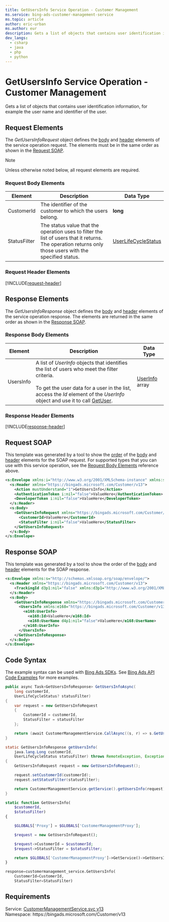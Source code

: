 ```yaml
---
title: GetUsersInfo Service Operation - Customer Management
ms.service: bing-ads-customer-management-service
ms.topic: article
author: eric-urban
ms.author: eur
description: Gets a list of objects that contains user identification information, for example the user name and identifier of the user.
dev_langs: 
  - csharp
  - java
  - php
  - python
---
```

# GetUsersInfo Service Operation - Customer Management
Gets a list of objects that contains user identification information, for example the user name and identifier of the user.

## <a name="request"></a>Request Elements
The *GetUsersInfoRequest* object defines the [body](#request-body) and [header](#request-header) elements of the service operation request. The elements must be in the same order as shown in the [Request SOAP](#request-soap). 

> [!NOTE]
> Unless otherwise noted below, all request elements are required.

### <a name="request-body"></a>Request Body Elements

|Element|Description|Data Type|
|-----------|---------------|-------------|
|<a name="customerid"></a>CustomerId|The identifier of the customer to which the users belong.|**long**|
|<a name="statusfilter"></a>StatusFilter|The status value that the operation uses to filter the list of users that it returns. The operation returns only those users with the specified status.|[UserLifeCycleStatus](userlifecyclestatus.md)|

### <a name="request-header"></a>Request Header Elements
[!INCLUDE[request-header](./includes/request-header.md)]

## <a name="response"></a>Response Elements
The *GetUsersInfoResponse* object defines the [body](#response-body) and [header](#response-header) elements of the service operation response. The elements are returned in the same order as shown in the [Response SOAP](#response-soap).

### <a name="response-body"></a>Response Body Elements

|Element|Description|Data Type|
|-----------|---------------|-------------|
|<a name="usersinfo"></a>UsersInfo|A list of *UserInfo* objects that identifies the list of users who meet the filter criteria.<br/><br/>To get the user data for a user in the list, access the *Id* element of the *UserInfo* object and use it to call [GetUser](getuser.md).|[UserInfo](userinfo.md) array|

### <a name="response-header"></a>Response Header Elements
[!INCLUDE[response-header](./includes/response-header.md)]

## <a name="request-soap"></a>Request SOAP
This template was generated by a tool to show the [order](../guides/services-protocol.md#element-order) of the [body](#request-body) and [header](#request-header) elements for the SOAP request. For supported types that you can use with this service operation, see the [Request Body Elements](#request-body) reference above.

```xml
<s:Envelope xmlns:i="http://www.w3.org/2001/XMLSchema-instance" xmlns:s="http://schemas.xmlsoap.org/soap/envelope/">
  <s:Header xmlns="https://bingads.microsoft.com/Customer/v13">
    <Action mustUnderstand="1">GetUsersInfo</Action>
    <AuthenticationToken i:nil="false">ValueHere</AuthenticationToken>
    <DeveloperToken i:nil="false">ValueHere</DeveloperToken>
  </s:Header>
  <s:Body>
    <GetUsersInfoRequest xmlns="https://bingads.microsoft.com/Customer/v13">
      <CustomerId>ValueHere</CustomerId>
      <StatusFilter i:nil="false">ValueHere</StatusFilter>
    </GetUsersInfoRequest>
  </s:Body>
</s:Envelope>
```

## <a name="response-soap"></a>Response SOAP
This template was generated by a tool to show the order of the [body](#response-body) and [header](#response-header) elements for the SOAP response.

```xml
<s:Envelope xmlns:s="http://schemas.xmlsoap.org/soap/envelope/">
  <s:Header xmlns="https://bingads.microsoft.com/Customer/v13">
    <TrackingId d3p1:nil="false" xmlns:d3p1="http://www.w3.org/2001/XMLSchema-instance">ValueHere</TrackingId>
  </s:Header>
  <s:Body>
    <GetUsersInfoResponse xmlns="https://bingads.microsoft.com/Customer/v13">
      <UsersInfo xmlns:e168="https://bingads.microsoft.com/Customer/v13/Entities" d4p1:nil="false" xmlns:d4p1="http://www.w3.org/2001/XMLSchema-instance">
        <e168:UserInfo>
          <e168:Id>ValueHere</e168:Id>
          <e168:UserName d4p1:nil="false">ValueHere</e168:UserName>
        </e168:UserInfo>
      </UsersInfo>
    </GetUsersInfoResponse>
  </s:Body>
</s:Envelope>
```

## <a name="example"></a>Code Syntax
The example syntax can be used with [Bing Ads SDKs](../guides/client-libraries.md). See [Bing Ads API Code Examples](../guides/code-examples.md) for more examples.
```csharp
public async Task<GetUsersInfoResponse> GetUsersInfoAsync(
	long customerId,
	UserLifeCycleStatus? statusFilter)
{
	var request = new GetUsersInfoRequest
	{
		CustomerId = customerId,
		StatusFilter = statusFilter
	};

	return (await CustomerManagementService.CallAsync((s, r) => s.GetUsersInfoAsync(r), request));
}
```
```java
static GetUsersInfoResponse getUsersInfo(
	java.lang.Long customerId,
	UserLifeCycleStatus statusFilter) throws RemoteException, Exception
{
	GetUsersInfoRequest request = new GetUsersInfoRequest();

	request.setCustomerId(customerId);
	request.setStatusFilter(statusFilter);

	return CustomerManagementService.getService().getUsersInfo(request);
}
```
```php
static function GetUsersInfo(
	$customerId,
	$statusFilter)
{

	$GLOBALS['Proxy'] = $GLOBALS['CustomerManagementProxy'];

	$request = new GetUsersInfoRequest();

	$request->CustomerId = $customerId;
	$request->StatusFilter = $statusFilter;

	return $GLOBALS['CustomerManagementProxy']->GetService()->GetUsersInfo($request);
}
```
```python
response=customermanagement_service.GetUsersInfo(
	CustomerId=CustomerId,
	StatusFilter=StatusFilter)
```

## Requirements
Service: [CustomerManagementService.svc v13](https://clientcenter.api.bingads.microsoft.com/Api/CustomerManagement/v13/CustomerManagementService.svc)  
Namespace: https\://bingads.microsoft.com/Customer/v13  

